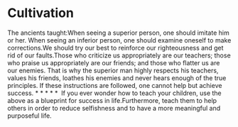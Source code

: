# Cultivation

The ancients taught:When seeing a superior person, one should imitate him or her. When seeing an inferior person, one should examine oneself to make corrections.We should try our best to reinforce our righteousness and get rid of our faults.​Those who criticize us appropriately are our teachers; those who praise us appropriately are our friends; and those who flatter us are our enemies.      That is why the superior man highly respects his teachers, values his friends, loathes his enemies and never hears enough of the true principles. If these instructions are followed, one cannot help but achieve success. * * * * *  If you ever wonder how to teach your children, use the above as a blueprint for success in life.​Furthermore, teach them to help others in order to reduce selfishness and to have a more meaningful and purposeful life.